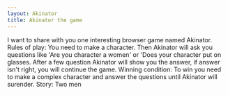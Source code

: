 ```yaml
---
layout: Akinator
title: Akinator the game
---
```

I want to share with you one interesting browser game named Akinator.
Rules of play: You need to make a character. Then Akinator will ask you questions like 'Are you character a women' or 'Does your character put on glasses. After a few question Akinator will show you the answer, if answer isn't right, you will continue the game.
Winning condition: To win you need to make a complex character and answer the questions until Akinator will surender.
Story: Two men
